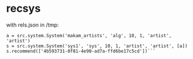 # recsys

with rels.json in /tmp:


```import src.system
a = src.system.System('makam_artists', 'alg', 10, 1, 'artist', 'artist')
s = src.system.System('sys1', 'sys', 10, 1, 'artist', 'artist', [a])
s.recommend(['4b593731-0f81-4e90-ad7a-ffd6be17c5cd'])```
